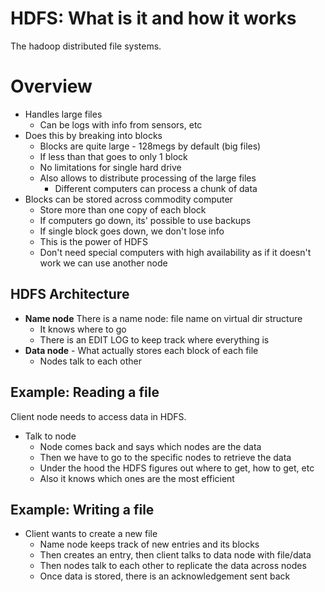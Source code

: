 
# HDFS: What is it and how it works

The hadoop distributed file systems.

# Overview

* Handles large files
    - Can be logs with info from sensors, etc
* Does this by breaking into blocks
    - Blocks are quite large - 128megs by default (big files)
    - If less than that goes to only 1 block
    - No limitations for single hard drive
    - Also allows to distribute processing of the large files
        + Different computers can process a chunk of data
* Blocks can be stored across commodity computer
    - Store more than one copy of each block
    - If computers go down, its' possible to use backups
    - If single block goes down, we don't lose info
    - This is the power of HDFS
    - Don't need special computers with high availability as if it doesn't work we can use another node

## HDFS Architecture

* **Name node** There is a name node: file name on virtual dir structure
    - It knows where to go 
    - There is an EDIT LOG to keep track where everything is
* **Data node** - What actually stores each block of each file
    - Nodes talk to each other

## Example: Reading a file

Client node needs to access data in HDFS.

* Talk to node
    - Node comes back and says which nodes are the data
    - Then we have to go to the specific nodes to retrieve the data
    - Under the hood the HDFS figures out where to get, how to get, etc
    - Also it knows which ones are the most efficient

## Example: Writing a file

* Client wants to create a new file
    - Name node keeps track of new entries and its blocks
    - Then creates an entry, then client talks to data node with file/data
    - Then nodes talk to each other to replicate the data across nodes
    - Once data is stored, there is an acknowledgement sent back

 